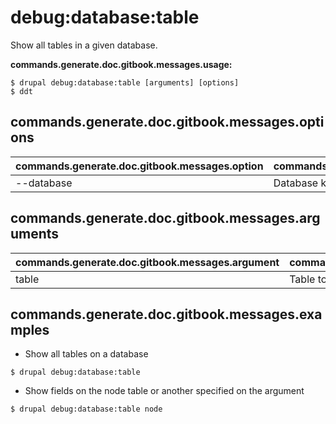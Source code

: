 # debug:database:table
Show all tables in a given database.

**commands.generate.doc.gitbook.messages.usage:**
```
$ drupal debug:database:table [arguments] [options]
$ ddt  
```

## commands.generate.doc.gitbook.messages.options
commands.generate.doc.gitbook.messages.option | commands.generate.doc.gitbook.messages.details
-------|-------------
--database | Database key from settings.php

## commands.generate.doc.gitbook.messages.arguments
commands.generate.doc.gitbook.messages.argument | commands.generate.doc.gitbook.messages.details
---------|-------------
table | Table to debug

## commands.generate.doc.gitbook.messages.examples
* Show all tables on a database
```
$ drupal debug:database:table
```
* Show fields on the node table or another specified on the argument
```
$ drupal debug:database:table node

```
